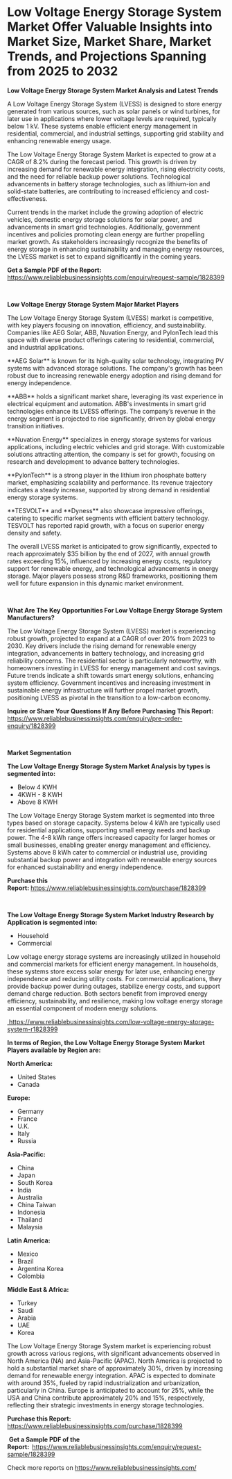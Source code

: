 <p><h1>Low Voltage Energy Storage System Market Offer Valuable Insights into Market Size, Market Share, Market Trends, and Projections Spanning from 2025 to 2032</h1></p><p><strong>Low Voltage Energy Storage System Market Analysis and Latest Trends</strong></p>
<p><p>A Low Voltage Energy Storage System (LVESS) is designed to store energy generated from various sources, such as solar panels or wind turbines, for later use in applications where lower voltage levels are required, typically below 1 kV. These systems enable efficient energy management in residential, commercial, and industrial settings, supporting grid stability and enhancing renewable energy usage.</p><p>The Low Voltage Energy Storage System Market is expected to grow at a CAGR of 8.2% during the forecast period. This growth is driven by increasing demand for renewable energy integration, rising electricity costs, and the need for reliable backup power solutions. Technological advancements in battery storage technologies, such as lithium-ion and solid-state batteries, are contributing to increased efficiency and cost-effectiveness.</p><p>Current trends in the market include the growing adoption of electric vehicles, domestic energy storage solutions for solar power, and advancements in smart grid technologies. Additionally, government incentives and policies promoting clean energy are further propelling market growth. As stakeholders increasingly recognize the benefits of energy storage in enhancing sustainability and managing energy resources, the LVESS market is set to expand significantly in the coming years.</p></p>
<p><strong>Get a Sample PDF of the Report:&nbsp;</strong> <a href="https://www.reliablebusinessinsights.com/enquiry/request-sample/1828399?utm_campaign=2534&utm_medium=2&utm_source=Github&utm_content=ia&utm_term=07042025&utm_id=low-voltage-energy-storage-system">https://www.reliablebusinessinsights.com/enquiry/request-sample/1828399</a></p>
<p>&nbsp;</p>
<p><strong>Low Voltage Energy Storage System Major Market Players</strong></p>
<p><p>The Low Voltage Energy Storage System (LVESS) market is competitive, with key players focusing on innovation, efficiency, and sustainability. Companies like AEG Solar, ABB, Nuvation Energy, and PylonTech lead this space with diverse product offerings catering to residential, commercial, and industrial applications.</p><p>**AEG Solar** is known for its high-quality solar technology, integrating PV systems with advanced storage solutions. The company's growth has been robust due to increasing renewable energy adoption and rising demand for energy independence. </p><p>**ABB** holds a significant market share, leveraging its vast experience in electrical equipment and automation. ABB's investments in smart grid technologies enhance its LVESS offerings. The company’s revenue in the energy segment is projected to rise significantly, driven by global energy transition initiatives.</p><p>**Nuvation Energy** specializes in energy storage systems for various applications, including electric vehicles and grid storage. With customizable solutions attracting attention, the company is set for growth, focusing on research and development to advance battery technologies.</p><p>**PylonTech** is a strong player in the lithium iron phosphate battery market, emphasizing scalability and performance. Its revenue trajectory indicates a steady increase, supported by strong demand in residential energy storage systems.</p><p>**TESVOLT** and **Dyness** also showcase impressive offerings, catering to specific market segments with efficient battery technology. TESVOLT has reported rapid growth, with a focus on superior energy density and safety.</p><p>The overall LVESS market is anticipated to grow significantly, expected to reach approximately $35 billion by the end of 2027, with annual growth rates exceeding 15%, influenced by increasing energy costs, regulatory support for renewable energy, and technological advancements in energy storage. Major players possess strong R&D frameworks, positioning them well for future expansion in this dynamic market environment.</p></p>
<p>&nbsp;</p>
<p><strong>What Are The Key Opportunities For Low Voltage Energy Storage System Manufacturers?</strong></p>
<p><p>The Low Voltage Energy Storage System (LVESS) market is experiencing robust growth, projected to expand at a CAGR of over 20% from 2023 to 2030. Key drivers include the rising demand for renewable energy integration, advancements in battery technology, and increasing grid reliability concerns. The residential sector is particularly noteworthy, with homeowners investing in LVESS for energy management and cost savings. Future trends indicate a shift towards smart energy solutions, enhancing system efficiency. Government incentives and increasing investment in sustainable energy infrastructure will further propel market growth, positioning LVESS as pivotal in the transition to a low-carbon economy.</p></p>
<p><strong>Inquire or Share Your Questions If Any Before Purchasing This Report:</strong> <a href="https://www.reliablebusinessinsights.com/enquiry/pre-order-enquiry/1828399?utm_campaign=2534&utm_medium=2&utm_source=Github&utm_content=ia&utm_term=07042025&utm_id=low-voltage-energy-storage-system">https://www.reliablebusinessinsights.com/enquiry/pre-order-enquiry/1828399</a></p>
<p>&nbsp;</p>
<p><strong>Market Segmentation</strong></p>
<p><strong>The Low Voltage Energy Storage System Market Analysis by types is segmented into:</strong></p>
<p><ul><li>Below 4 KWH</li><li>4KWH - 8 KWH</li><li>Above 8 KWH</li></ul></p>
<p><p>The Low Voltage Energy Storage System market is segmented into three types based on storage capacity. Systems below 4 kWh are typically used for residential applications, supporting small energy needs and backup power. The 4-8 kWh range offers increased capacity for larger homes or small businesses, enabling greater energy management and efficiency. Systems above 8 kWh cater to commercial or industrial use, providing substantial backup power and integration with renewable energy sources for enhanced sustainability and energy independence.</p></p>
<p><strong>Purchase this Report:&nbsp;</strong><a href="https://www.reliablebusinessinsights.com/purchase/1828399?utm_campaign=2534&utm_medium=2&utm_source=Github&utm_content=ia&utm_term=07042025&utm_id=low-voltage-energy-storage-system">https://www.reliablebusinessinsights.com/purchase/1828399</a></p>
<p>&nbsp;</p>
<p><strong>The Low Voltage Energy Storage System Market Industry Research by Application is segmented into:</strong></p>
<p><ul><li>Household</li><li>Commercial</li></ul></p>
<p><p>Low voltage energy storage systems are increasingly utilized in household and commercial markets for efficient energy management. In households, these systems store excess solar energy for later use, enhancing energy independence and reducing utility costs. For commercial applications, they provide backup power during outages, stabilize energy costs, and support demand charge reduction. Both sectors benefit from improved energy efficiency, sustainability, and resilience, making low voltage energy storage an essential component of modern energy solutions.</p></p>
<p><a href="https://www.reliablebusinessinsights.com/low-voltage-energy-storage-system-r1828399?utm_campaign=2534&utm_medium=2&utm_source=Github&utm_content=ia&utm_term=07042025&utm_id=low-voltage-energy-storage-system">&nbsp;https://www.reliablebusinessinsights.com/low-voltage-energy-storage-system-r1828399</a></p>
<p><strong>In terms of Region, the Low Voltage Energy Storage System Market Players available by Region are:</strong></p>
<p>
    <p> <strong> North America: </strong>
        <ul>
            <li>United States</li>
            <li>Canada</li>
        </ul>
        </p> 
    <p> <strong> Europe: </strong>
        <ul>
            <li>Germany</li>
            <li>France</li>
            <li>U.K.</li>
            <li>Italy</li>
            <li>Russia</li>
        </ul>
        </p> 
    <p> <strong> Asia-Pacific: </strong>
        <ul>
            <li>China</li>
            <li>Japan</li>
            <li>South Korea</li>
            <li>India</li>
            <li>Australia</li>
            <li>China Taiwan</li>
            <li>Indonesia</li>
            <li>Thailand</li>
            <li>Malaysia</li>
        </ul>
        </p> 
    <p> <strong> Latin America: </strong>
        <ul>
            <li>Mexico</li>
            <li>Brazil</li>
            <li>Argentina Korea</li>
            <li>Colombia</li>
        </ul>
        </p> 
    <p> <strong> Middle East & Africa: </strong>
        <ul>
            <li>Turkey</li>
            <li>Saudi</li>
            <li>Arabia</li>
            <li>UAE</li>
            <li>Korea</li>
        </ul>
    </p>
    </p>
<p><p>The Low Voltage Energy Storage System market is experiencing robust growth across various regions, with significant advancements observed in North America (NA) and Asia-Pacific (APAC). North America is projected to hold a substantial market share of approximately 30%, driven by increasing demand for renewable energy integration. APAC is expected to dominate with around 35%, fueled by rapid industrialization and urbanization, particularly in China. Europe is anticipated to account for 25%, while the USA and China contribute approximately 20% and 15%, respectively, reflecting their strategic investments in energy storage technologies.</p></p>
<p><strong>Purchase this Report: </strong><a href="https://www.reliablebusinessinsights.com/purchase/1828399?utm_campaign=2534&utm_medium=2&utm_source=Github&utm_content=ia&utm_term=07042025&utm_id=low-voltage-energy-storage-system">https://www.reliablebusinessinsights.com/purchase/1828399</a></p>
<p>&nbsp;<strong>Get a Sample PDF of the Report:&nbsp;&nbsp;</strong><a href="https://www.reliablebusinessinsights.com/enquiry/request-sample/1828399?utm_campaign=2534&utm_medium=2&utm_source=Github&utm_content=ia&utm_term=07042025&utm_id=low-voltage-energy-storage-system">https://www.reliablebusinessinsights.com/enquiry/request-sample/1828399</a></p>
<p><strong></strong></p>
<p>Check more reports on <a href="https://www.reliablebusinessinsights.com/?utm_campaign=2534&utm_medium=2&utm_source=Github&utm_content=ia&utm_term=07042025&utm_id=low-voltage-energy-storage-system">https://www.reliablebusinessinsights.com/</a></p>